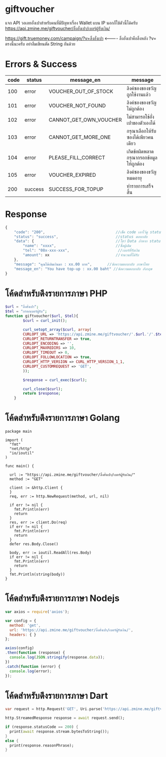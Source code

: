 # giftvoucher
แจก API วอเลทอั่งเปาสำหรับคนที่มีปัญหาเรื่อง Wallet แบน IP นอกก็ใช้ตัวนี้ได้ครับ
https://api.zmine.me/giftvoucher/ลิ้งอั่งเปา/เบอร์ผู้รับเงิน/

https://gift.truemoney.com/campaign/?v=ลิ้งอั่งเปา  <---- ลิ้งอั่งเปาคือลิ้งหลัง ?v= ตรงนี้นะครับ อย่าลืมเขียนตัด String กันด้วย


# Errors & Success

| code     | status  | message_en              | message                             |
| -------- | ------- | ----------------------- | ----------------------------------- |
| 100      | error   | VOUCHER_OUT_OF_STOCK    | ลิงค์ซองของขวัญถูกใช้งานแล้ว             |
| 101      | error   | VOUCHER_NOT_FOUND       | ลิงค์ซองของขวัญไม่ถูกต้อง                |
| 102      | error   | CANNOT_GET_OWN_VOUCHER  | ไม่สามารถใช้อั่งเปาของตัวเองได้            |
| 103      | error   | CANNOT_GET_MORE_ONE     | กรุณาเลือกให้รับซองได้เพียวคนเดียว         |
| 104      | error   | PLEASE_FILL_CORRECT     | เกิดข้อผิดพลาดกรุณากรอกข้อมูลให้ถูกต้อง     |
| 105      | error   | VOUCHER_EXPIRED         | ลิงค์ซองของขวัญหมดอายุ                 |
| 200      | success | SUCCESS_FOR_TOPUP       | ทำรายการเสร็จสิ้น                       |

# Response

```javascript
{
    "code": "200",                                //เช็ค code เอาไว้ดู status ตอบกลับ
    "status": "success",                          //status ตอบกลับ
    "data": {                                     //โชว์ Data ถ้าหาก status เป็น error Data จะเป็น Null
        "name": "xxxx",                           //ชื่อผู้เติม
        "tel": "08x-xxx-xxx",                      //เบอร์ที่รับเงิน
        "amount": xx                              //จำนวนที่ได้รับ
    },
    "message": "คุณได้เติมเงินมา : xx.00 บาท",       //ข้อความตอบกลับ ภาษาไทย
    "message_en": "You have top-up : xx.00 baht" //ข้อความตอบกลับ อังกฤษ
}
```

# โค้ดสำหรับดึงรายการภาษา PHP

```php
$url = "ลิ้งอั่งเปา";
$tel = "กรอกเบอร์ผู้รับ";
function giftvoucher($url, $tel){
        $curl = curl_init();

        curl_setopt_array($curl, array(
        CURLOPT_URL => 'https://api.zmine.me/giftvoucher/'.$url.'/'.$tel.'/',
        CURLOPT_RETURNTRANSFER => true,
        CURLOPT_ENCODING => '',
        CURLOPT_MAXREDIRS => 10,
        CURLOPT_TIMEOUT => 0,
        CURLOPT_FOLLOWLOCATION => true,
        CURLOPT_HTTP_VERSION => CURL_HTTP_VERSION_1_1,
        CURLOPT_CUSTOMREQUEST => 'GET',
        ));

        $response = curl_exec($curl);

        curl_close($curl);
        return $response;
    }
```

# โค้ดสำหรับดึงรายการภาษา Golang

```golang
package main

import (
  "fmt"
  "net/http"
  "io/ioutil"
)

func main() {

  url := "https://api.zmine.me/giftvoucher/ลิ้งอั่งเปา/เบอร์ผู้รับเงิน/"
  method := "GET"

  client := &http.Client {
  }
  req, err := http.NewRequest(method, url, nil)

  if err != nil {
    fmt.Println(err)
    return
  }
  res, err := client.Do(req)
  if err != nil {
    fmt.Println(err)
    return
  }
  defer res.Body.Close()

  body, err := ioutil.ReadAll(res.Body)
  if err != nil {
    fmt.Println(err)
    return
  }
  fmt.Println(string(body))
}
```

# โค้ดสำหรับดึงรายการภาษา Nodejs

```javascript
var axios = require('axios');

var config = {
  method: 'get',
  url: 'https://api.zmine.me/giftvoucher/ลิ้งอั่งเปา/เบอร์ผู้รับเงิน/',
  headers: { }
};

axios(config)
.then(function (response) {
  console.log(JSON.stringify(response.data));
})
.catch(function (error) {
  console.log(error);
});

```

# โค้ดสำหรับดึงรายการภาษา Dart

```dart
var request = http.Request('GET', Uri.parse('https://api.zmine.me/giftvoucher/ลิ้งอั่งเปา/เบอร์ผู้รับเงิน/'));

http.StreamedResponse response = await request.send();

if (response.statusCode == 200) {
  print(await response.stream.bytesToString());
}
else {
  print(response.reasonPhrase);
}
```

